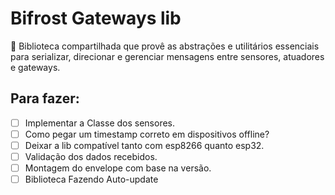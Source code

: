 # Bifrost Gateways lib
🔧 Biblioteca compartilhada que provê as abstrações e utilitários essenciais para serializar, direcionar e gerenciar mensagens entre sensores, atuadores e gateways.

## Para fazer:

- [ ] Implementar a Classe dos sensores.
- [ ] Como pegar um timestamp correto em dispositivos offline?
- [ ] Deixar a lib compatível tanto com esp8266 quanto esp32.
- [ ] Validação dos dados recebidos.
- [ ] Montagem do envelope com base na versão.
- [ ] Biblioteca Fazendo Auto-update